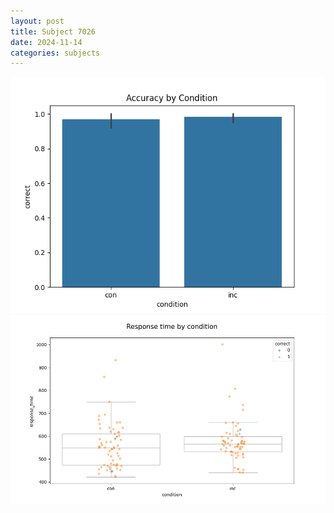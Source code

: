 ```yaml
---
layout: post
title: Subject 7026
date: 2024-11-14
categories: subjects
---
```


![](data/7026/run-2/7026_NF_acc.png)
![](data/7026/run-2/7026_NF_rt.png)
